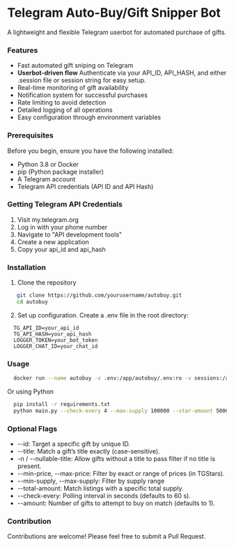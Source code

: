 # Telegram Auto-Buy/Gift Snipper Bot
A lightweight and flexible Telegram userbot for automated purchase of gifts.
### Features

- Fast automated gift sniping on Telegram
- <b>Userbot-driven flow</b> Authenticate via your API_ID, API_HASH, and either .session file or session string for easy setup.
- Real-time monitoring of gift availability
- Notification system for successful purchases
- Rate limiting to avoid detection
- Detailed logging of all operations
- Easy configuration through environment variables
### Prerequisites
Before you begin, ensure you have the following installed:

- Python 3.8 or Docker
- pip (Python package installer)
- A Telegram account
- Telegram API credentials (API ID and API Hash)
### Getting Telegram API Credentials

1. Visit my.telegram.org
2. Log in with your phone number
3. Navigate to "API development tools"
4. Create a new application
5. Copy your api_id and api_hash
### Installation
1. Clone the repository
```bash
   git clone https://github.com/yourusername/autobuy.git
   cd autobuy
```
2. Set up configuration. Create a .env file in the root directory:
```
  TG_API_ID=your_api_id
  TG_API_HASH=your_api_hash
  LOGGER_TOKEN=your_bot_token
  LOGGER_CHAT_ID=your_chat_id
```
### Usage
```bash
  docker run --name autobuy -v .env:/app/autobuy/.env:ro -v sessions:/app/autobuy/sessions:rw -it touchmeangel/autobuy:latest python main.py --check-every 4 --max-supply 100000 --star-amount 5000
```
Or using Python
```bash
  pip install -r requirements.txt
  python main.py --check-every 4 --max-supply 100000 --star-amount 5000
```
### Optional Flags
- --id: Target a specific gift by unique ID.
- --title: Match a gift’s title exactly (case-sensitive).
- -n / --nullable-title: Allow gifts without a title to pass filter if no title is present.
- --min-price, --max-price: Filter by exact or range of prices (in TGStars).
- --min-supply, --max-supply: Filter by supply range
- --total-amount: Match listings with a specific total supply.
- --check-every: Polling interval in seconds (defaults to 60 s).
- --amount: Number of gifts to attempt to buy on match (defaults to 1).
### Contribution
Contributions are welcome! Please feel free to submit a Pull Request.
